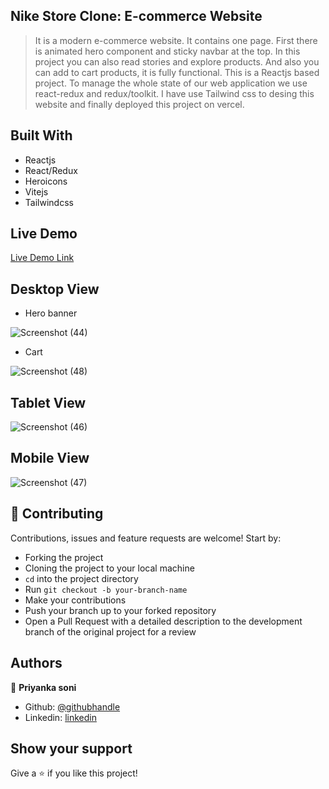 ## Nike Store Clone: E-commerce Website
> It is a modern e-commerce website. It contains one page. First there is animated hero component and sticky navbar at the top. In this project you can also read stories and explore products. And also you can add to cart products, it is fully functional. This is a Reactjs based project. To manage the whole state of our web application we use react-redux and redux/toolkit. I have use Tailwind css to desing this website and finally deployed this project on vercel.

## Built With

- Reactjs
- React/Redux
- Heroicons
- Vitejs
- Tailwindcss

## Live Demo 

[Live Demo Link](https://nike-store-ecommerce-eight.vercel.app/)


## Desktop View
- Hero banner

![Screenshot (44)](https://user-images.githubusercontent.com/101036458/213118655-65a04abd-bc2d-489b-9807-f7a31a878e29.png)
- Cart

![Screenshot (48)](https://user-images.githubusercontent.com/101036458/213118825-b42ca931-4df1-4bce-afbb-90668a0f914a.png)

## Tablet View

![Screenshot (46)](https://user-images.githubusercontent.com/101036458/213118901-efe72f34-4915-4496-bdd7-2e3aaa139d06.png)

## Mobile View

![Screenshot (47)](https://user-images.githubusercontent.com/101036458/213118986-6b41c391-5b9a-4184-a1ca-3e4de81c8dae.png)

## 🤝 Contributing

Contributions, issues and feature requests are welcome! Start by:

* Forking the project
* Cloning the project to your local machine
* `cd` into the project directory
* Run `git checkout -b your-branch-name`
* Make your contributions
* Push your branch up to your forked repository
* Open a Pull Request with a detailed description to the development branch of the original project for a review


## Authors

👤 **Priyanka soni**

- Github: [@githubhandle](https://github.com/pri65)
- Linkedin: [linkedin](https://www.linkedin.com/in/priyankaso/)



## Show your support

Give a ⭐ if you like this project!
